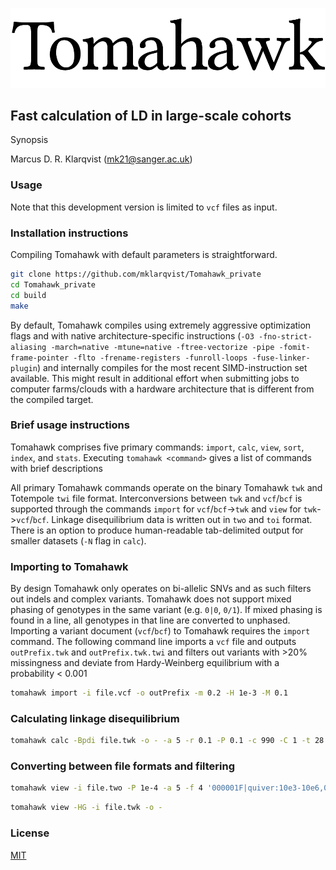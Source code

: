![screenshot](tomahawk.png)
## Fast calculation of LD in large-scale cohorts
Synopsis

Marcus D. R. Klarqvist (<mk21@sanger.ac.uk>)

### Usage
Note that this development version is limited to `vcf` files as input.

### Installation instructions
Compiling Tomahawk with default parameters is straightforward.
```bash
git clone https://github.com/mklarqvist/Tomahawk_private
cd Tomahawk_private
cd build
make
```
By default, Tomahawk compiles using extremely aggressive optimization flags and with
native architecture-specific instructions
(`-O3 -fno-strict-aliasing -march=native -mtune=native -ftree-vectorize -pipe
  -fomit-frame-pointer -flto -frename-registers -funroll-loops -fuse-linker-plugin`)
and internally compiles for the most recent SIMD-instruction set available.
This might result in additional effort when submitting jobs to
computer farms/clouds with a hardware architecture that is different from the compiled target.

### Brief usage instructions
Tomahawk comprises five primary commands: `import`, `calc`, `view`, `sort`, `index`,
and `stats`.
Executing `tomahawk <command>` gives a list of commands with brief descriptions

All primary Tomahawk commands operate on the binary Tomahawk `twk` and Totempole `twi` file
format. Interconversions between `twk` and `vcf`/`bcf` is supported through the
commands `import` for `vcf`/`bcf`->`twk` and `view` for `twk`->`vcf`/`bcf`. Linkage
disequilibrium data is written out in `two` and `toi` format. There is an option
to produce human-readable tab-delimited output for smaller datasets (`-N` flag in `calc`).

### Importing to Tomahawk
By design Tomahawk only operates on bi-allelic SNVs and as such filters out
indels and complex variants. Tomahawk does not support mixed phasing of genotypes
in the same variant (e.g. `0|0`, `0/1`). If mixed phasing is found in a line,
all genotypes in that line are converted to unphased. Importing a variant document (`vcf`/`bcf`)
to Tomahawk requires the `import` command.
The following command line imports a `vcf` file and outputs `outPrefix.twk` and
`outPrefix.twk.twi` and filters out variants with >20% missingness and deviate
from Hardy-Weinberg equilibrium with a probability < 0.001
```bash
tomahawk import -i file.vcf -o outPrefix -m 0.2 -H 1e-3 -M 0.1
```

### Calculating linkage disequilibrium
```bash
tomahawk calc -Bpdi file.twk -o - -a 5 -r 0.1 -P 0.1 -c 990 -C 1 -t 28 > output.two
```

### Converting between file formats and filtering
 ```bash
 tomahawk view -i file.two -P 1e-4 -a 5 -f 4 '000001F|quiver:10e3-10e6,000004F|quiver:0-10e6' '000006F|quiver' '000007F|quiver:000009F|quiver'
 ```

 ```bash
 tomahawk view -HG -i file.twk -o -
 ```

 ### License
 [MIT](LICENSE)
